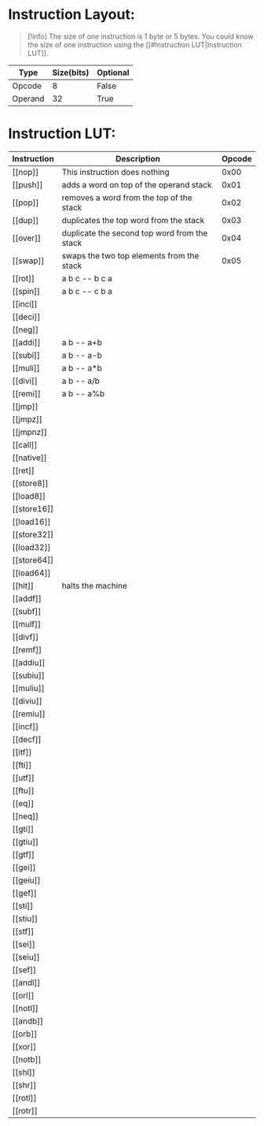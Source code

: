 # Instruction Layout:

> [!info]
> The size of one instruction is 1 byte or 5 bytes.
> You could know the size of one instruction using the [[#Instruction LUT|Instruction LUT]].

| Type | Size(bits) | Optional |
| ---- | ---- | ---- |
| Opcode | 8 | False |
| Operand | 32 | True |

# Instruction LUT:
| Instruction | Description | Opcode |
| ---- | ---- | ---- |
| [[nop]] | This instruction does nothing | 0x00 |
| [[push]] | adds a word on top of the operand stack | 0x01 |
| [[pop]] | removes a word from the top of the stack | 0x02 |
| [[dup]] | duplicates the top word from the stack | 0x03 |
| [[over]] | duplicate the second top word from the stack | 0x04 |
| [[swap]] | swaps the two top elements from the stack | 0x05 |
| [[rot]] | a b c -- b c a |  |
| [[spin]] | a b c -- c b a |  |
| [[inci]] |  |  |
| [[deci]] |  |  |
| [[neg]] |  |  |
| [[addi]] | a b -- a+b |  |
| [[subi]] | a b -- a-b |  |
| [[muli]] | a b -- a*b |  |
| [[divi]] | a b -- a/b |  |
| [[remi]] | a b -- a%b |  |
| [[jmp]] |  |  |
| [[jmpz]] |  |  |
| [[jmpnz]] |  |  |
| [[call]] |  |  |
| [[native]] |  |  |
| [[ret]] |  |  |
| [[store8]] |  |  |
| [[load8]] |  |  |
| [[store16]] |  |  |
| [[load16]] |  |  |
| [[store32]] |  |  |
| [[load32]] |  |  |
| [[store64]] |  |  |
| [[load64]] |  |  |
| [[hlt]] | halts the machine |  |
| [[addf]] |  |  |
| [[subf]] |  |  |
| [[mulf]] |  |  |
| [[divf]] |  |  |
| [[remf]] |  |  |
| [[addiu]] |  |  |
| [[subiu]] |  |  |
| [[muliu]] |  |  |
| [[diviu]] |  |  |
| [[remiu]] |  |  |
| [[incf]] |  |  |
| [[decf]] |  |  |
| [[itf]] |  |  |
| [[fti]] |  |  |
| [[utf]] |  |  |
| [[ftu]] |  |  |
| [[eq]] |  |  |
| [[neq]] |  |  |
| [[gti]] |  |  |
| [[gtiu]] |  |  |
| [[gtf]] |  |  |
| [[gei]] |  |  |
| [[geiu]] |  |  |
| [[gef]] |  |  |
| [[sti]] |  |  |
| [[stiu]] |  |  |
| [[stf]] |  |  |
| [[sei]] |  |  |
| [[seiu]] |  |  |
| [[sef]] |  |  |
| [[andl]] |  |  |
| [[orl]] |  |  |
| [[notl]] |  |  |
| [[andb]] |  |  |
| [[orb]] |  |  |
| [[xor]] |  |  |
| [[notb]] |  |  |
| [[shl]] |  |  |
| [[shr]] |  |  |
| [[rotl]] |  |  |
| [[rotr]] |  |  |
